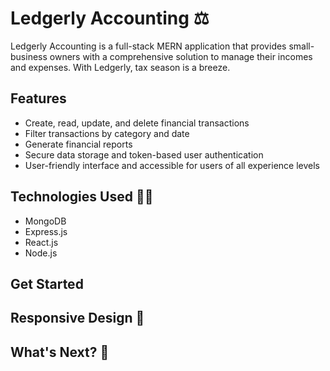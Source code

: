 # Ledgerly Accounting ⚖️ 

Ledgerly Accounting is a full-stack MERN application that provides small-business owners with a comprehensive solution to manage their incomes and expenses.
With Ledgerly, tax season is a breeze.

## Features
<ul>
  <li>Create, read, update, and delete financial transactions</li>
  <li>Filter transactions by category and date</li>
  <li>Generate financial reports</li>
  <li>Secure data storage and token-based user authentication</li>
  <li>User-friendly interface and accessible for users of all experience levels</li>
</ul>

## Technologies Used 👩‍💻
<ul>
  <li>MongoDB</li>
  <li>Express.js</li>
  <li>React.js</li>
  <li>Node.js</li>
</ul>

## Get Started

## Responsive Design 📱

## What's Next? 🤔
